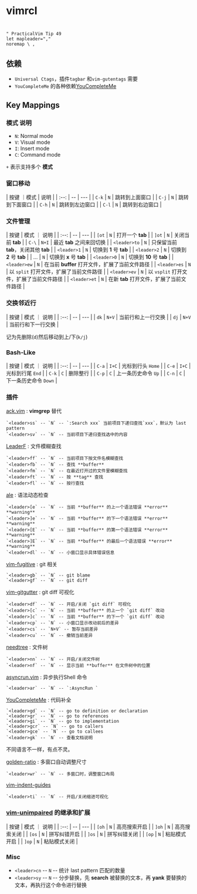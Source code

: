 # vimrcI

# <leader>
```
" PracticalVim Tip 49
let mapleader="," 
noremap \ ,
```
## 依赖

- `Universal Ctags`，插件`tagbar` 和`vim-gutentags` 需要
- `YouCompleteMe` 的各种依赖[YouCompleteMe](https://github.com/ycm-core/YouCompleteMe#installation)

## Key Mappings

### **模式** 说明

- `N`: Normal mode
- `V`: Visual mode
- `I`: Insert mode
- `C`: Command mode

`+` 表示支持多个 **模式**


### 窗口移动

| 按键 ｜模式 | 说明 |
| :--: | --  | --- |
| `C-k` | `N` | 跳转到上面窗口 |
| `C-j` | `N` | 跳转到下面窗口 |
| `C-h` | `N` | 跳转到左边窗口 |
| `C-l` | `N` | 跳转到右边窗口 |

### 文件管理

| 按键 | 模式 ｜ 说明 |
| :--: | -- | --- |
| `[ot` | `N` | 打开一个 **tab**  |
| `]ot` | `N` | 关闭当前 **tab** |
| `C-\` | `N+I` | 最近 **tab** 之间来回切换 |
| `<leader>to` | `N` | 只保留当前 **tab**，关闭其他 **tab** |
| `<leader>1` | `N` | 切换到 **1** 号 **tab**  |
| `<leader>2` | `N` | 切换到 **2** 号 **tab**  |
| ... | `N` | 切换到 **x** 号 **tab**  |
| `<leader>0` | `N` | 切换到 **10** 号 **tab**  |
| `<leader>ew` | `N` | 在当前 **buffer** 打开文件，扩展了当前文件路径 |
| `<leader>es` | `N` | 以 `split` 打开文件，扩展了当前文件路径  |
| `<leader>ev` | `N` | 以 `vsplit` 打开文件，扩展了当前文件路径  |
| `<leader>et` | `N` | 在新 **tab** 打开文件，扩展了当前文件路径  |

### 交换邻近行

| 按键 | 模式 ｜ 说明 |
| :--: | -- | --- |
| `dk` | `N+V` | 当前行和上一行交换 |
| `dj` | `N+V` | 当前行和下一行交换 |

记为先删除(`d`)然后移动到上/下(`k/j`)

### Bash-Like

| 按键 | 模式 ｜ 说明 |
| :--: | -- | --- |
| `C-a` | `I+C` | 光标到行头 `Home` |
| `C-e` | `I+C` | 光标到行尾 `End` |
| `C-k` | `C` | 删除整行 |
| `C-p` | `C` | 上一条历史命令 `Up` |
| `C-n` | `C` | 下一条历史命令 `Down` |


### 插件


[ack.vim](https://github.com/mileszs/ack.vim) : **vimgrep** 替代

    `<leader>ss` -- `N` -- `:Search xxx` 当前项目下递归查找`xxx`，默认为 last pattern
    `<leader>sv` -- `N` -- 当前项目下递归查找选中的内容


[LeaderF](https://github.com/Yggdroot/LeaderF) : 文件模糊查找

    `<leader>ff` -- `N` -- 当前项目下按文件名模糊查找
    `<leader>fb` -- `N` -- 查找 **buffer**
    `<leader>fm` -- `N` -- 在最近打开过的文件里模糊查找
    `<leader>ft` -- `N` -- 按 **tag** 查找
    `<leader>fl` -- `N` -- 按行查找


[ale](https://github.com/dense-analysis/ale) : 语法动态检查

    `<leader>[e` -- `N` -- 当前 **buffer** 的上一个语法错误 **error** **warning** 
    `<leader>]e` -- `N` -- 当前 **buffer** 的下一个语法错误 **error** **warning** 
    `<leader>[E` -- `N` -- 当前 **buffer** 的第一个语法错误 **error** **warning** 
    `<leader>]E` -- `N` -- 当前 **buffer** 的最后一个语法错误 **error** **warning** 
    `<leader>dl` -- `N` -- 小窗口显示具体错误信息


[vim-fugitive](https://github.com/tpope/vim-fugitive) : git 相关

    `<leader>gb` -- `N` -- git blame
    `<leader>gf` -- `N` -- git diff


[vim-gitgutter](https://github.com/airblade/vim-gitgutter) : git diff 可视化

    `<leader>df` -- `N` -- 开启/关闭 `git diff` 可视化
    `<leader>[c` -- `N` -- 当前 **buffer** 的上一个 `git diff` 改动
    `<leader>]c` -- `N` -- 当前 **buffer** 的下一个 `git diff` 改动
    `<leader>cp` -- `N` -- 小窗口显示改动前后的差异
    `<leader>cs` -- `N+V` -- 暂存当前差异
    `<leader>cu` -- `N` -- 撤销当前差异


[needtree](https://github.com/preservim/nerdtree) : 文件树

    `<leader>nn` -- `N` -- 开启/关闭文件树
    `<leader>nf` -- `N` -- 显示当前 **buffer** 在文件树中的位置



[asyncrun.vim](https://github.com/skywind3000/asyncrun.vim) : 异步执行Shell 命令

    `<leader>ar` -- `N` -- `:AsyncRun `


[YouCompleteMe](https://github.com/ycm-core/YouCompleteMe) : 代码补全

    `<leader>gd` -- `N` -- go to definition or declaration
    `<leader>gr` -- `N` -- go to references
    `<leader>gi` -- `N` -- go to implementation
    `<leader>gcr` -- `N` -- go to callers
    `<leader>gce` -- `N` -- go to callees
    `<leader>gk` -- `N` -- 查看文档说明

不同语言不一样，有点不灵。


[golden-ratio](https://github.com/roman/golden-ratio) : 多窗口自动调整尺寸

    `<leader>wr` -- `N` -- 多窗口时，调整窗口布局


[vim-indent-guides](https://github.com/nathanaelkane/vim-indent-guides)

    `<leader>ti` -- `N` -- 开启/关闭缩进可视化


### [vim-unimpaired](https://github.com/tpope/vim-unimpaired) 的继承和扩展

| 按键 | 模式 ｜ 说明 |
| :--: | -- | --- |
| `[oh` | `N` | 高亮搜索开启 |
| `]oh` | `N` | 高亮搜索关闭 |
| `[os` | `N` | 拼写纠错开启 |
| `]os` | `N` | 拼写纠错关闭 |
| `[op` | `N` | 粘贴模式开启 |
| `]op` | `N` | 粘贴模式关闭 |


### Misc

- `<leader>cn` -- `N` -- 统计 last pattern 匹配的数量
- `<leader>sy` -- `N` -- 分步替换，先 **search** 被替换的文本，再 **yank** 要替换的文本，再执行这个命令进行替换
